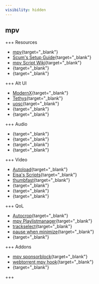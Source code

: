 ```yaml
---
visibility: hidden
---
```


## mpv

+++ Resources

- [mpv](https://mpv.io/){target="_blank"}
- [Scum's Setup Guide](https://iamscum.wordpress.com/guides/videoplayback-guide/){target="_blank"}
- [mpv Script Wiki](https://github.com/mpv-player/mpv/wiki/User-Scripts){target="_blank"}
- [](){target="_blank"}
- [](){target="_blank"}


+++ Alt UI

- [ModernX](https://github.com/cyl0/ModernX){target="_blank"}
- [Tethys](https://github.com/Zren/mpv-osc-tethys){target="_blank"}
- [uosc](https://github.com/tomasklaen/uosc){target="_blank"}
- [](){target="_blank"}
- [](){target="_blank"}


+++ Audio

- [](){target="_blank"}
- [](){target="_blank"}
- [](){target="_blank"}
- [](){target="_blank"}


+++ Video

- [Autoload](https://github.com/mpv-player/mpv/blob/master/TOOLS/lua/autoload.lua){target="_blank"}
- [Eisa's Scripts](https://github.com/Eisa01/mpv-scripts){target="_blank"}
- [thumbfast](https://github.com/po5/thumbfast/){target="_blank"}
- [](){target="_blank"}
- [](){target="_blank"}
- [](){target="_blank"}


+++ QoL

- [Autocrop](https://github.com/mpv-player/mpv/blob/master/TOOLS/lua/autocrop.lua){target="_blank"}
- [mpv Playlistmanager](https://github.com/jonniek/mpv-playlistmanager){target="_blank"}
- [trackselect](https://github.com/po5/trackselect){target="_blank"}
- [pause when minimize](https://github.com/mpv-player/mpv/blob/master/TOOLS/lua/pause-when-minimize.lua){target="_blank"}
- [](){target="_blank"}


+++ Addons

- [mpv sponsorblock](https://github.com/po5/mpv_sponsorblock){target="_blank"}
- [webtorrent mpv hook](https://github.com/mrxdst/webtorrent-mpv-hook){target="_blank"}
- [](){target="_blank"}


+++